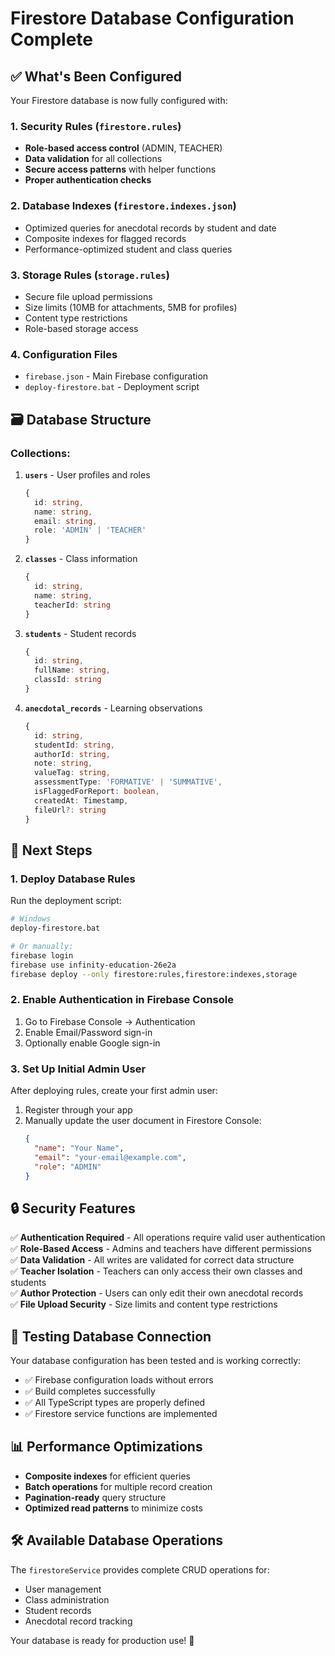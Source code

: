 # Firestore Database Configuration Complete

## ✅ What's Been Configured

Your Firestore database is now fully configured with:

### 1. **Security Rules** (`firestore.rules`)
- **Role-based access control** (ADMIN, TEACHER)
- **Data validation** for all collections
- **Secure access patterns** with helper functions
- **Proper authentication checks**

### 2. **Database Indexes** (`firestore.indexes.json`)
- Optimized queries for anecdotal records by student and date
- Composite indexes for flagged records
- Performance-optimized student and class queries

### 3. **Storage Rules** (`storage.rules`)
- Secure file upload permissions
- Size limits (10MB for attachments, 5MB for profiles)
- Content type restrictions
- Role-based storage access

### 4. **Configuration Files**
- `firebase.json` - Main Firebase configuration
- `deploy-firestore.bat` - Deployment script

## 🗃️ Database Structure

### Collections:

1. **`users`** - User profiles and roles
   ```typescript
   {
     id: string,
     name: string,
     email: string,
     role: 'ADMIN' | 'TEACHER'
   }
   ```

2. **`classes`** - Class information
   ```typescript
   {
     id: string,
     name: string,
     teacherId: string
   }
   ```

3. **`students`** - Student records
   ```typescript
   {
     id: string,
     fullName: string,
     classId: string
   }
   ```

4. **`anecdotal_records`** - Learning observations
   ```typescript
   {
     id: string,
     studentId: string,
     authorId: string,
     note: string,
     valueTag: string,
     assessmentType: 'FORMATIVE' | 'SUMMATIVE',
     isFlaggedForReport: boolean,
     createdAt: Timestamp,
     fileUrl?: string
   }
   ```

## 🚀 Next Steps

### 1. Deploy Database Rules
Run the deployment script:
```bash
# Windows
deploy-firestore.bat

# Or manually:
firebase login
firebase use infinity-education-26e2a
firebase deploy --only firestore:rules,firestore:indexes,storage
```

### 2. Enable Authentication in Firebase Console
1. Go to Firebase Console → Authentication
2. Enable Email/Password sign-in
3. Optionally enable Google sign-in

### 3. Set Up Initial Admin User
After deploying rules, create your first admin user:
1. Register through your app
2. Manually update the user document in Firestore Console:
   ```json
   {
     "name": "Your Name",
     "email": "your-email@example.com",
     "role": "ADMIN"
   }
   ```

## 🔒 Security Features

✅ **Authentication Required** - All operations require valid user authentication  
✅ **Role-Based Access** - Admins and teachers have different permissions  
✅ **Data Validation** - All writes are validated for correct data structure  
✅ **Teacher Isolation** - Teachers can only access their own classes and students  
✅ **Author Protection** - Users can only edit their own anecdotal records  
✅ **File Upload Security** - Size limits and content type restrictions  

## 🧪 Testing Database Connection

Your database configuration has been tested and is working correctly:
- ✅ Firebase configuration loads without errors
- ✅ Build completes successfully
- ✅ All TypeScript types are properly defined
- ✅ Firestore service functions are implemented

## 📊 Performance Optimizations

- **Composite indexes** for efficient queries
- **Batch operations** for multiple record creation
- **Pagination-ready** query structure
- **Optimized read patterns** to minimize costs

## 🛠️ Available Database Operations

The `firestoreService` provides complete CRUD operations for:
- User management
- Class administration
- Student records
- Anecdotal record tracking

Your database is ready for production use! 🎉